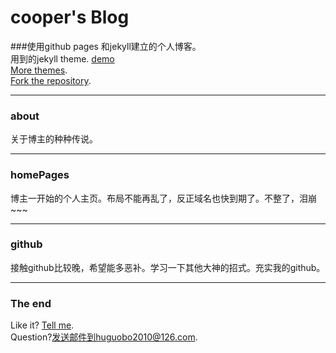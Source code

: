 cooper's Blog
=======


###使用github pages 和jekyll建立的个人博客。<br/>
用到的jekyll theme. [demo](http://scribble.muan.co/2013/05/06/scribble-the-jekyll-theme/)
<br />
[More themes](https://github.com/muan/muan.github.com/releases).<br/>
[Fork the repository](https://github.com/huguobo/huguobo.githubo.io/fork).

---

### about
关于博主的种种传说。

---

### homePages

博主一开始的个人主页。布局不能再乱了，反正域名也快到期了。不整了，泪崩~~~

---

### github
接触github比较晚，希望能多恶补。学习一下其他大神的招式。充实我的github。

---

### The end

Like it? [Tell me](http://twitter.com/huguobo).<br/>
Question?发送邮件到huguobo2010@126.com.
